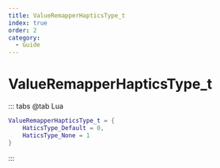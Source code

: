 ```yaml
---
title: ValueRemapperHapticsType_t
index: true
order: 2
category:
  - Guide
---
```


# ValueRemapperHapticsType_t
::: tabs
@tab Lua
```lua
ValueRemapperHapticsType_t = {
    HaticsType_Default = 0,
    HaticsType_None = 1
}
```
:::